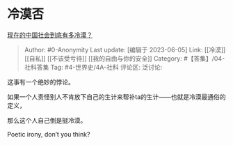 # 冷漠否
[现在的中国社会到底有多冷漠？](https://www.zhihu.com/question/538025581/answer/2539194102)

> Author: #0-Anonymity
> Last update: [编辑于 2023-06-05]
> Link: [[冷漠]] [[自私]] [[不该受亏待]] [[我的自由与你的安全]]
> Category:  #【答集】/04-社科答集 
> Tag: #4-世界史/4A-社科
> 评论区:
> 泛讨论:

这事有一个绝妙的悖论。

如果一个人责怪别人不肯放下自己的生计来帮补ta的生计——也就是冷漠最通俗的定义，

那么这个人自己倒是挺冷漠。

Poetic irony, don’t you think?
